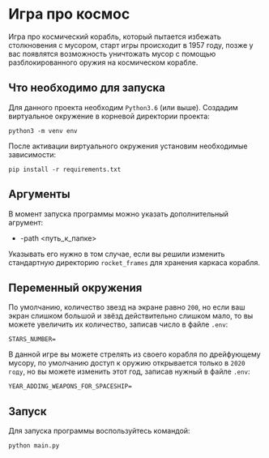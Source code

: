 # Игра про космос
Игра про космический корабль, который пытается избежать столкновения с мусором, старт игры происходит в 1957 году, позже у вас появлятся возможность уничтожать мусор с помощью разблокированного оружия на космическом корабле.

## Что необходимо для запуска
Для данного проекта необходим `Python3.6` (или выше).
Создадим виртуальное окружение в корневой директории проекта:
```
python3 -m venv env
```
После активации виртуального окружения установим необходимые зависимости:
```
pip install -r requirements.txt
```

## Аргументы
В момент запуска программы можно указать дополнительный агрумент:
* -path <путь_к_папке>

Указывать его нужно в том случае, если вы решили изменить стандартную директорию `rocket_frames` для хранения каркаса корабля.

## Переменный окружения
По умолчанию, количество звезд на экране равно `200`, но если ваш экран слишком большой и звёзд действительно слишком мало, то вы можете увеличить их количество, записав число в файле `.env`:
```
STARS_NUMBER=
```
В данной игре вы можете стрелять из своего корабля по дрейфующему мусору, по умолчанию доступ к оружию открывается только в `2020 году`, но вы можете изменить этот год, записав нужный в файле `.env`:
```
YEAR_ADDING_WEAPONS_FOR_SPACESHIP=
```

## Запуск
Для запуска программы воспользуйтесь командой:
```
python main.py
```